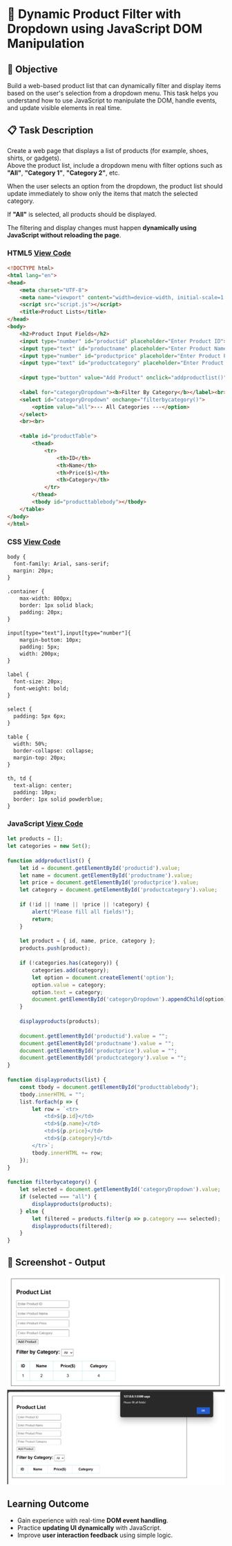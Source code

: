 
# 📝 Dynamic Product Filter with Dropdown using JavaScript DOM Manipulation

## 🎯 Objective

Build a web-based product list that can dynamically filter and display items based on the user's selection from a dropdown menu. This task helps you understand how to use JavaScript to manipulate the DOM, handle events, and update visible elements in real time.

## 📋 Task Description

Create a web page that displays a list of products (for example, shoes, shirts, or gadgets).  
Above the product list, include a dropdown menu with filter options such as **"All"**, **"Category 1"**, **"Category 2"**, etc.  

When the user selects an option from the dropdown, the product list should update immediately to show only the items that match the selected category.  

If **"All"** is selected, all products should be displayed.  

The filtering and display changes must happen **dynamically using JavaScript without reloading the page**.

### HTML5 [View Code](main.html)
```html
<!DOCTYPE html>
<html lang="en">
<head>
    <meta charset="UTF-8">
    <meta name="viewport" content="width=device-width, initial-scale=1.0">
    <script src="script.js"></script>
    <title>Product Lists</title>
</head>
<body>
    <h2>Product Input Fields</h2>
    <input type="number" id="productid" placeholder="Enter Product ID"><br>
    <input type="text" id="productname" placeholder="Enter Product Name"><br>
    <input type="number" id="productprice" placeholder="Enter Product Price"><br>
    <input type="text" id="productcategory" placeholder="Enter Product Category"><br>

    <input type="button" value="Add Product" onclick="addproductlist()"><br><br>

    <label for="categoryDropdown"><b>Filter By Category</b></label><br>
    <select id="categoryDropdown" onchange="filterbycategory()">
        <option value="all">--- All Categories ---</option>
    </select>
    <br><br>

    <table id="productTable">
        <thead>
            <tr>
                <th>ID</th>
                <th>Name</th>
                <th>Price($)</th>
                <th>Category</th>
            </tr>
        </thead>
        <tbody id="producttablebody"></tbody>
    </table>
</body>
</html>
```
### CSS [View Code](style.css)
```
body {
  font-family: Arial, sans-serif;
  margin: 20px;
}

.container {
    max-width: 800px;
    border: 1px solid black;
    padding: 20px;
}

input[type="text"],input[type="number"]{
    margin-bottom: 10px;
    padding: 5px;
    width: 200px;
}

label {
  font-size: 20px;
  font-weight: bold;
}

select {
  padding: 5px 6px;
}

table {
  width: 50%;
  border-collapse: collapse;
  margin-top: 20px;
}

th, td {
  text-align: center;
  padding: 10px;
  border: 1px solid powderblue;
}

```

### JavaScript [View Code](script.js)
```javascript
let products = [];
let categories = new Set();

function addproductlist() {
    let id = document.getElementById('productid').value;
    let name = document.getElementById('productname').value;
    let price = document.getElementById('productprice').value;
    let category = document.getElementById('productcategory').value;

    if (!id || !name || !price || !category) {
        alert("Please fill all fields!");
        return;
    }

    let product = { id, name, price, category };
    products.push(product);

    if (!categories.has(category)) {
        categories.add(category);
        let option = document.createElement('option');
        option.value = category;
        option.text = category;
        document.getElementById('categoryDropdown').appendChild(option);
    }

    displayproducts(products);

    document.getElementById('productid').value = "";
    document.getElementById('productname').value = "";
    document.getElementById('productprice').value = "";
    document.getElementById('productcategory').value = "";
}

function displayproducts(list) {
    const tbody = document.getElementById("producttablebody");
    tbody.innerHTML = "";
    list.forEach(p => {
        let row = `<tr>
            <td>${p.id}</td>
            <td>${p.name}</td>
            <td>${p.price}</td>
            <td>${p.category}</td>
        </tr>`;
        tbody.innerHTML += row;
    });
}

function filterbycategory() {
    let selected = document.getElementById('categoryDropdown').value;
    if (selected === "all") {
        displayproducts(products);
    } else {
        let filtered = products.filter(p => p.category === selected);
        displayproducts(filtered);
    }
}

```
## 📸 Screenshot - Output
![Alt Text](result1.png)
![Alt Text](result2.png)

## Learning Outcome
- Gain experience with real-time **DOM event handling**.
- Practice **updating UI dynamically** with JavaScript.
- Improve **user interaction feedback** using simple logic.
